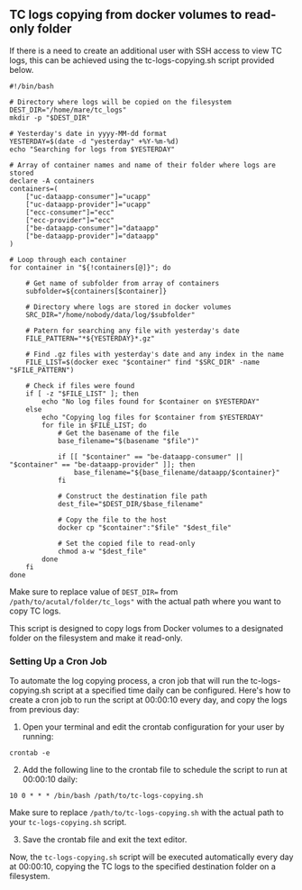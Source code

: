 ## TC logs copying from docker volumes to read-only folder <a href="#tc-logs-copy" id="tcLogsCopy"></a>


If there is a need to create an additional user with SSH access to view TC logs, this can be achieved using the tc-logs-copying.sh script provided below. 

```
#!/bin/bash

# Directory where logs will be copied on the filesystem
DEST_DIR="/home/mare/tc_logs"
mkdir -p "$DEST_DIR"

# Yesterday's date in yyyy-MM-dd format
YESTERDAY=$(date -d "yesterday" +%Y-%m-%d)
echo "Searching for logs from $YESTERDAY"

# Array of container names and name of their folder where logs are stored
declare -A containers
containers=(
    ["uc-dataapp-consumer"]="ucapp"
    ["uc-dataapp-provider"]="ucapp"
    ["ecc-consumer"]="ecc"
    ["ecc-provider"]="ecc"
    ["be-dataapp-consumer"]="dataapp"
    ["be-dataapp-provider"]="dataapp"
)

# Loop through each container
for container in "${!containers[@]}"; do

    # Get name of subfolder from array of containers
    subfolder=${containers[$container]}
    
    # Directory where logs are stored in docker volumes
    SRC_DIR="/home/nobody/data/log/$subfolder"

    # Patern for searching any file with yesterday's date
    FILE_PATTERN="*${YESTERDAY}*.gz"

    # Find .gz files with yesterday's date and any index in the name
    FILE_LIST=$(docker exec "$container" find "$SRC_DIR" -name "$FILE_PATTERN")

    # Check if files were found
    if [ -z "$FILE_LIST" ]; then
        echo "No log files found for $container on $YESTERDAY"
    else
        echo "Copying log files for $container from $YESTERDAY"
        for file in $FILE_LIST; do
            # Get the basename of the file
            base_filename="$(basename "$file")"

            if [[ "$container" == "be-dataapp-consumer" || "$container" == "be-dataapp-provider" ]]; then
                base_filename="${base_filename/dataapp/$container}"
            fi

            # Construct the destination file path
            dest_file="$DEST_DIR/$base_filename"

            # Copy the file to the host
            docker cp "$container":"$file" "$dest_file"

            # Set the copied file to read-only
            chmod a-w "$dest_file"
        done
    fi
done
```
Make sure to replace value of `DEST_DIR=` from `/path/to/acutal/folder/tc_logs"` with the actual path where you want to copy TC logs.

This script is designed to copy logs from Docker volumes to a designated folder on the filesystem and make it read-only. 


### Setting Up a Cron Job

To automate the log copying process, a cron job that will run the tc-logs-copying.sh script at a specified time daily can be configured. Here's how to create a cron job to run the script at 00:00:10 every day, and copy the logs from previous day:

1. Open your terminal and edit the crontab configuration for your user by running:

```
crontab -e
```

2. Add the following line to the crontab file to schedule the script to run at 00:00:10 daily:

```
10 0 * * * /bin/bash /path/to/tc-logs-copying.sh
```

Make sure to replace `/path/to/tc-logs-copying.sh` with the actual path to your `tc-logs-copying.sh` script.

3. Save the crontab file and exit the text editor.

Now, the `tc-logs-copying.sh` script will be executed automatically every day at 00:00:10, copying the TC logs to the specified destination folder on a filesystem.
